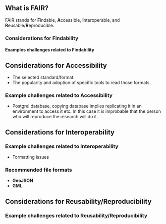 ## What is FAIR?
FAIR stands for **F**indable, **A**ccessible, **I**nteroperable, and **R**eusable/**R**eproducible.

### Considerations for Findability

#### Examples challenges related to Findability

## Considerations for Accessibility
- The selected standard/format.
- The popularity and adoption of specific tools to read those formats.

### Example challenges related to Accessibility 
- Postgrel database, copying database implies replicating it in an environment to access it etc. In this case it is improbable that the person who will reproduce the research will do it.

## Considerations for Interoperability

### Example challenges related to Interoperability
- Formatting issues

### Recommended file formats
- **GeoJSON**
- **GML**

## Considerations for Reusability/Reproducibility

### Example challenges related to Reusability/Reproducibility


